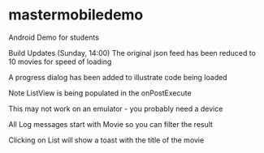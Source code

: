 # mastermobiledemo
Android Demo for students

Build Updates (Sunday, 14:00)
The original json feed has been reduced to 10 movies for speed of loading

A progress dialog has been added to illustrate code being loaded

Note ListView is being populated in the onPostExecute

This may not work on an emulator - you probably need a device

All Log messages start with Movie so you can filter the result

Clicking on List will show a toast with the title of the movie

